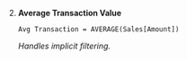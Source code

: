2. **Average Transaction Value**  
   ```DAX 
   Avg Transaction = AVERAGE(Sales[Amount]) 
   ```  
   *Handles implicit filtering.*
